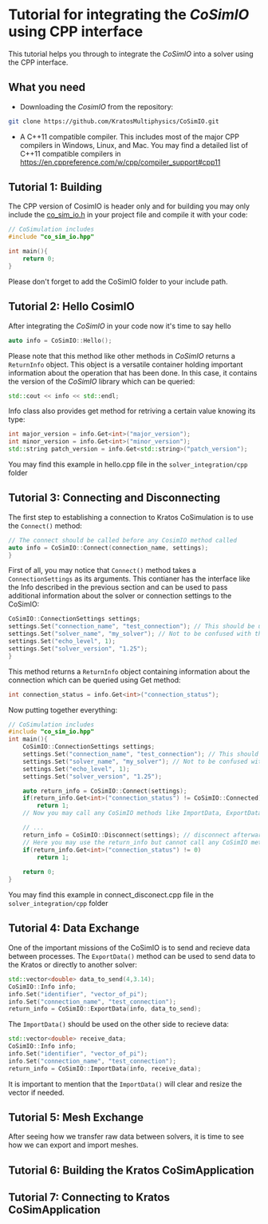 # Tutorial for integrating the _CoSimIO_ using CPP interface

This tutorial helps you through to integrate the _CoSimIO_ into a solver using the CPP interface.

## What you need
- Downloading the _CosimIO_ from the repository:

```bash
git clone https://github.com/KratosMultiphysics/CoSimIO.git
```

- A C++11 compatible compiler. This includes most of the major CPP compilers in Windows, Linux, and Mac. You may find a detailed list of C++11 compatible compilers in https://en.cppreference.com/w/cpp/compiler_support#cpp11


## Tutorial 1: Building
The CPP version of CosimIO is header only and for building you may only include the [co_sim_io.h](https://github.com/KratosMultiphysics/CoSimIO/blob/master/co_sim_io/co_sim_io.hpp) in your project file and compile it with your code:

```c++
// CoSimulation includes
#include "co_sim_io.hpp"

int main(){
    return 0;
}
```

Please don't forget to add the CoSimIO folder to your include path.


## Tutorial 2: Hello CosimIO
After integrating the _CoSimIO_ in your code now it's time to say hello

```c++
auto info = CoSimIO::Hello();
```

Please note that this method like other methods in _CoSimIO_ returns a `ReturnInfo` object. This object is a versatile container holding important information about the operation that has been done. In this case, it contains the version of the _CoSimIO_ library which can be queried:

```c++
std::cout << info << std::endl;
```

Info class also provides get method for retriving a certain value knowing its type:

```c++
int major_version = info.Get<int>("major_version");
int minor_version = info.Get<int>("minor_version");
std::string patch_version = info.Get<std::string>("patch_version");
```
You may find this example in hello.cpp file in the `solver_integration/cpp` folder


## Tutorial 3: Connecting and Disconnecting
The first step to establishing a connection to Kratos CoSimulation is to use the `Connect()` method:
```c++
// The connect should be called before any CosimIO method called
auto info = CoSimIO::Connect(connection_name, settings);
}
```

First of all, you may notice that `Connect()` method takes a `ConnectionSettings` as its arguments. This contianer has the interface like the Info described in the previous section and can be used to pass additional information about the solver or connection settings to the CoSimIO:

```c++
CoSimIO::ConnectionSettings settings;
settings.Set("connection_name", "test_connection"); // This should be unique for each connection between two solvers
settings.Set("solver_name", "my_solver"); // Not to be confused with the connection name. 
settings.Set("echo_level", 1);
settings.Set("solver_version", "1.25");
}
```
This method returns a `ReturnInfo` object containing information about the connection which can be queried using Get method:

```c++
int connection_status = info.Get<int>("connection_status");
```

Now putting together everything:

```c++
// CoSimulation includes
#include "co_sim_io.hpp"
int main(){
    CoSimIO::ConnectionSettings settings;
    settings.Set("connection_name", "test_connection"); // This should be unique for each connection between two solvers
    settings.Set("solver_name", "my_solver"); // Not to be confused with the connection name. 
    settings.Set("echo_level", 1);
    settings.Set("solver_version", "1.25");

    auto return_info = CoSimIO::Connect(settings);
    if(return_info.Get<int>("connection_status") != CoSimIO::Connected) 
        return 1;
    // Now you may call any CoSimIO methods like ImportData, ExportData, etc.

    // ...
    return_info = CoSimIO::Disconnect(settings); // disconnect afterwards
    // Here you may use the return_info but cannot call any CoSimIO method anymore
    if(return_info.Get<int>("connection_status") != 0) 
        return 1;
    
    return 0;
}
```

You may find this example in connect_disconect.cpp file in the `solver_integration/cpp` folder

## Tutorial 4: Data Exchange
One of the important missions of the CoSimIO is to send and recieve data between processes. The `ExportData()` method can be used to send data to the Kratos or directly to another solver:

```c++
std::vector<double> data_to_send(4,3.14);
CoSimIO::Info info;
info.Set("identifier", "vector_of_pi");
info.Set("connection_name", "test_connection");
return_info = CoSimIO::ExportData(info, data_to_send);
```
The `ImportData()` should be used on the other side to recieve data:

```c++
std::vector<double> receive_data;
CoSimIO::Info info;
info.Set("identifier", "vector_of_pi");
info.Set("connection_name", "test_connection");
return_info = CoSimIO::ImportData(info, receive_data);
```

It is important to mention that the `ImportData()` will clear and resize the vector if needed.


## Tutorial 5: Mesh Exchange
After seeing how we transfer raw data between solvers, it is time to see how we can export and import meshes. 


## Tutorial 6: Building the Kratos CoSimApplication


## Tutorial 7: Connecting to Kratos CoSimApplication



